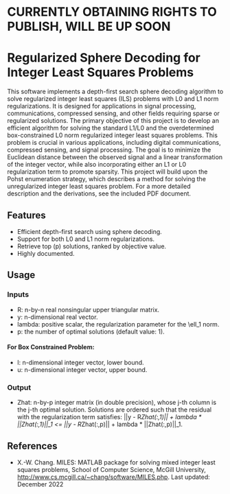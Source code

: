 # CURRENTLY OBTAINING RIGHTS TO PUBLISH, WILL BE UP SOON

# Regularized Sphere Decoding for Integer Least Squares Problems

This software implements a depth-first search sphere decoding algorithm to solve regularized integer least squares (ILS)
problems with L0 and L1 norm regularizations. It is designed for applications in signal processing, communications, compressed 
sensing, and other fields requiring sparse or regularized solutions. The primary objective of this project is to develop an 
efficient algorithm for solving the standard L1/L0 and the overdetermined box-constrained L0 norm regularized integer least 
squares problems. This problem is crucial
in various applications, including digital communications, compressed sensing, and signal processing. The goal
is to minimize the Euclidean distance between the observed signal and a linear transformation of the integer
vector, while also incorporating either an L1 or L0 regularization term to promote sparsity. This project will
build upon the Pohst enumeration strategy, which describes a method for solving the unregularized integer
least squares problem. For a more detailed description and the derivations, see the included PDF document.

## Features

- Efficient depth-first search using sphere decoding.
- Support for both L0 and L1 norm regularizations.
- Retrieve top \(p\) solutions, ranked by objective value.
- Highly documented.

## Usage

### Inputs

- R: n-by-n real nonsingular upper triangular matrix.
- y: n-dimensional real vector.
- lambda: positive scalar, the regularization parameter for the \ell_1 norm.
- p: the number of optimal solutions (default value: 1).

#### For Box Constrained Problem:

- l: n-dimensional integer vector, lower bound.
- u: n-dimensional integer vector, upper bound.

### Output
- Zhat: n-by-p integer matrix (in double precision), whose j-th column is the j-th optimal solution. Solutions are ordered such that the residual with the regularization term satisfies: ||y - R*Zhat(:,1)|| + lambda * ||Zhat(:,1)||_1 <= ||y - R*Zhat(:,p)|| + lambda * ||Zhat(:,p)||_1.


## References
* X.-W. Chang. MILES: MATLAB package for solving mixed integer least squares problems, School of Computer Science, McGill University, http://www.cs.mcgill.ca/~chang/software/MILES.php. Last updated: December 2022
